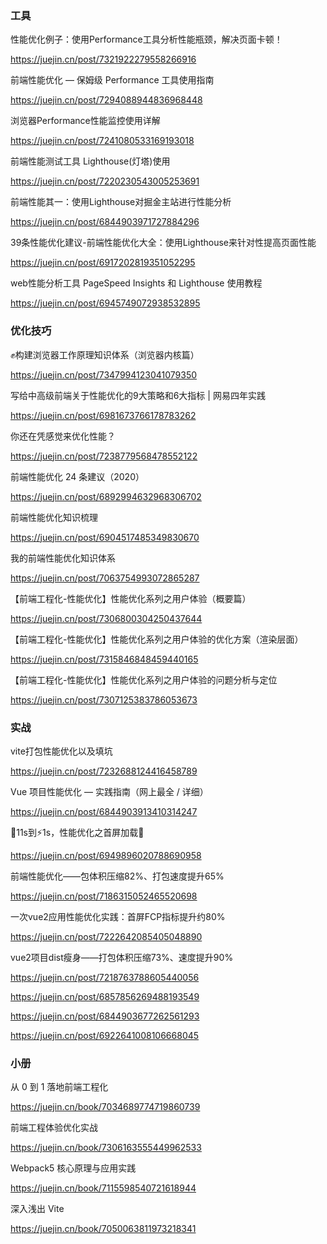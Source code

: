 



### 工具

性能优化例子：使用Performance工具分析性能瓶颈，解决页面卡顿！

https://juejin.cn/post/7321922279558266916



前端性能优化 — 保姆级 Performance 工具使用指南

https://juejin.cn/post/7294088944836968448



浏览器Performance性能监控使用详解

https://juejin.cn/post/7241080533169193018



前端性能测试工具 Lighthouse(灯塔)使用

https://juejin.cn/post/7220230543005253691



前端性能其一：使用Lighthouse对掘金主站进行性能分析

https://juejin.cn/post/6844903971727884296



39条性能优化建议-前端性能优化大全：使用Lighthouse来针对性提高页面性能

https://juejin.cn/post/6917202819351052295



web性能分析工具 PageSpeed Insights 和 Lighthouse 使用教程

https://juejin.cn/post/6945749072938532895






### 优化技巧

✊构建浏览器工作原理知识体系（浏览器内核篇）

https://juejin.cn/post/7347994123041079350



写给中高级前端关于性能优化的9大策略和6大指标 | 网易四年实践

https://juejin.cn/post/6981673766178783262



你还在凭感觉来优化性能？

https://juejin.cn/post/7238779568478552122



前端性能优化 24 条建议（2020）

https://juejin.cn/post/6892994632968306702



前端性能优化知识梳理

https://juejin.cn/post/6904517485349830670



我的前端性能优化知识体系

https://juejin.cn/post/7063754993072865287



【前端工程化-性能优化】性能优化系列之用户体验（概要篇）

https://juejin.cn/post/7306800304250437644

【前端工程化-性能优化】性能优化系列之用户体验的优化方案（渲染层面）

https://juejin.cn/post/7315846848459440165

【前端工程化-性能优化】性能优化系列之用户体验的问题分析与定位

https://juejin.cn/post/7307125383786053673



### 实战


vite打包性能优化以及填坑

https://juejin.cn/post/7232688124416458789



Vue 项目性能优化 — 实践指南（网上最全 / 详细）

https://juejin.cn/post/6844903913410314247



🐢11s到⚡1s，性能优化之首屏加载🚀

https://juejin.cn/post/6949896020788690958



前端性能优化——包体积压缩82%、打包速度提升65%

https://juejin.cn/post/7186315052465520698



一次vue2应用性能优化实践：首屏FCP指标提升约80%

https://juejin.cn/post/7222642085405048890 



vue2项目dist瘦身——打包体积压缩73%、速度提升90%

https://juejin.cn/post/7218763788605440056



https://juejin.cn/post/6857856269488193549

https://juejin.cn/post/6844903677262561293

https://juejin.cn/post/6922641008106668045



### 小册

 从 0 到 1 落地前端工程化

https://juejin.cn/book/7034689774719860739



前端工程体验优化实战

https://juejin.cn/book/7306163555449962533



Webpack5 核心原理与应用实践

https://juejin.cn/book/7115598540721618944



深入浅出 Vite

https://juejin.cn/book/7050063811973218341